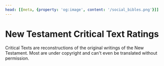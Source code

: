 ```yaml
---
head: [[meta, {property: 'og:image', content: '/social_bibles.png'}]]
---
```


<script lang='ts' setup>
import CriticalRestrictions from '@/_comp/restrictions/CriticalRestrictions.vue'
</script>


# New Testament Critical Text Ratings

Critical Texts are reconstructions of the original writings of the New Testament. Most are under copyright and can't even be translated without permission.

<CriticalRestrictions/>
